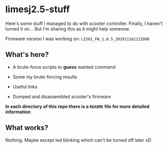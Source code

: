 # limesj2.5-stuff

Here's some stuff I managed to do with scooter controller. Finally, I haven't turned it on...
But I'm sharing this as it might help someone.

Firmware version I was working on: `LIS01_FW_1.8.5_201911162121000`


## What's here?

- A brute-force scripts to **guess** wanted command

- Some my brute-forcing results

- Useful links

- Dumped and disassembled scooter's firmware

**In each directory of this repo there is a `README` file for more detailed information**


## What works?

Nothing. Maybe except led blinking which can't be turned off later xD